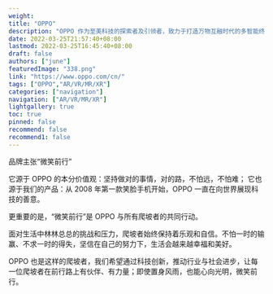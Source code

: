 ```yaml
---
weight: 
title: "OPPO"
description: "OPPO 作为至美科技的探索者及引领者，致力于打造万物互融时代的多智能终端及服务，为人们创造美好生活。"
date: 2022-03-25T21:57:40+08:00
lastmod: 2022-03-25T16:45:40+08:00
draft: false
authors: ["june"]
featuredImage: "338.png"
link: "https://www.oppo.com/cn/"
tags: ["OPPO","AR/VR/MR/XR"]
categories: ["navigation"]
navigation: ["AR/VR/MR/XR"]
lightgallery: true
toc: true
pinned: false
recommend: false
recommend1: false
---
```


品牌主张“微笑前行”

它源于 OPPO 的本分价值观：坚持做对的事情，对的路，不怕远，不怕难；
它也源于我们的产品：从 2008 年第一款笑脸手机开始，OPPO 一直在向世界展现科技的善意。

更重要的是，“微笑前行”是 OPPO 与所有爬坡者的共同行动。

面对生活中林林总总的挑战和压力，爬坡者始终保持着乐观和自信。不怕一时的输赢、不求一时的得失，坚信在自己的努力下，生活会越来越幸福和美好。

OPPO 也是这样的爬坡者，我们希望通过科技创新，推动行业与社会进步，让每一位爬坡者在前行路上有伙伴、有力量；即使置身风雨，也能心向光明，微笑前行。